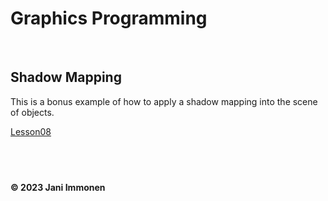 # Graphics Programming

&nbsp;
## **Shadow Mapping**

This is a bonus example of how to apply a shadow mapping into the scene of objects.

[Lesson08](../source/lesson08/Lesson08.zip)


&nbsp;
----
**© 2023 Jani Immonen**

